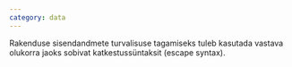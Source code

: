 ```yaml
---
category: data
---
```

Rakenduse sisendandmete turvalisuse tagamiseks tuleb kasutada vastava olukorra
jaoks sobivat katkestussüntaksit (escape syntax).
